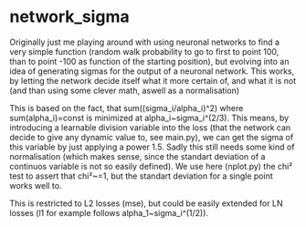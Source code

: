 # network_sigma
Originally just me playing around with using neuronal networks to find a very simple function (random walk probability to go to first to point 100, than to point -100 as function of the starting position), but evolving into an idea of generating sigmas for the output of a neuronal network. This works, by letting the network decide itself what it more certain of, and what it is not (and than using some clever math, aswell as a normalisation)


This is based on the fact, that sum((sigma_i/alpha_i)^2) where sum(alpha_i)=const is minimized at alpha_i\~sigma_i^(2/3). This means, by introducing a learnable division variable into the loss (that the network can decide to give any dynamic value to, see main.py), we can get the sigma of this variable by just applying a power 1.5. Sadly this still needs some kind of normalisation (which makes sense, since the standart deviation of a continuos variable is not so easily defined). We use here (nplot.py) the chi² test to assert that chi²~=1, but the standart deviation for a single point works well to.

This is restricted to L2 losses (mse), but could be easily extended for LN losses (l1 for example follows alpha_1~sigma_i^(1/2)).



